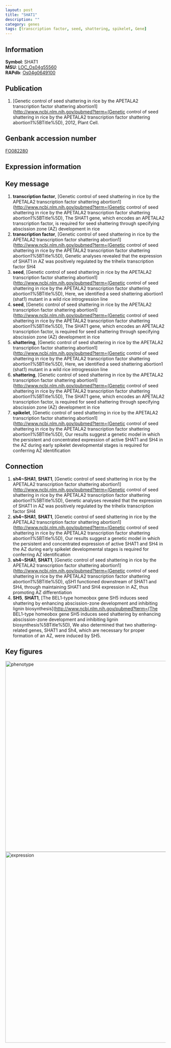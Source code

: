 ```yaml
---
layout: post
title: "SHAT1"
description: ""
category: genes
tags: [transcription factor, seed, shattering, spikelet, Gene]
---
```


## Information
__Symbol__: SHAT1  
__MSU__: [LOC_Os04g55560](http://rice.plantbiology.msu.edu/cgi-bin/ORF_infopage.cgi?orf=LOC_Os04g55560)  
__RAPdb__: [Os04g0649100](http://rapdb.dna.affrc.go.jp/viewer/gbrowse_details/irgsp1?name=Os04g0649100)  

## Publication
1. [Genetic control of seed shattering in rice by the APETALA2 transcription factor shattering abortion1](http://www.ncbi.nlm.nih.gov/pubmed?term=(Genetic control of seed shattering in rice by the APETALA2 transcription factor shattering abortion1%5BTitle%5D), 2012, Plant Cell.

## Genbank accession number
[FO082280](http://www.ncbi.nlm.nih.gov/nuccore/FO082280)

## Expression information

## Key message
1. __transcription factor__, [Genetic control of seed shattering in rice by the APETALA2 transcription factor shattering abortion1](http://www.ncbi.nlm.nih.gov/pubmed?term=(Genetic control of seed shattering in rice by the APETALA2 transcription factor shattering abortion1%5BTitle%5D),  The SHAT1 gene, which encodes an APETALA2 transcription factor, is required for seed shattering through specifying abscission zone (AZ) development in rice
2. __transcription factor__, [Genetic control of seed shattering in rice by the APETALA2 transcription factor shattering abortion1](http://www.ncbi.nlm.nih.gov/pubmed?term=(Genetic control of seed shattering in rice by the APETALA2 transcription factor shattering abortion1%5BTitle%5D),  Genetic analyses revealed that the expression of SHAT1 in AZ was positively regulated by the trihelix transcription factor SH4
3. __seed__, [Genetic control of seed shattering in rice by the APETALA2 transcription factor shattering abortion1](http://www.ncbi.nlm.nih.gov/pubmed?term=(Genetic control of seed shattering in rice by the APETALA2 transcription factor shattering abortion1%5BTitle%5D),  Here, we identified a seed shattering abortion1 (shat1) mutant in a wild rice introgression line
4. __seed__, [Genetic control of seed shattering in rice by the APETALA2 transcription factor shattering abortion1](http://www.ncbi.nlm.nih.gov/pubmed?term=(Genetic control of seed shattering in rice by the APETALA2 transcription factor shattering abortion1%5BTitle%5D),  The SHAT1 gene, which encodes an APETALA2 transcription factor, is required for seed shattering through specifying abscission zone (AZ) development in rice
5. __shattering__, [Genetic control of seed shattering in rice by the APETALA2 transcription factor shattering abortion1](http://www.ncbi.nlm.nih.gov/pubmed?term=(Genetic control of seed shattering in rice by the APETALA2 transcription factor shattering abortion1%5BTitle%5D),  Here, we identified a seed shattering abortion1 (shat1) mutant in a wild rice introgression line
6. __shattering__, [Genetic control of seed shattering in rice by the APETALA2 transcription factor shattering abortion1](http://www.ncbi.nlm.nih.gov/pubmed?term=(Genetic control of seed shattering in rice by the APETALA2 transcription factor shattering abortion1%5BTitle%5D),  The SHAT1 gene, which encodes an APETALA2 transcription factor, is required for seed shattering through specifying abscission zone (AZ) development in rice
7. __spikelet__, [Genetic control of seed shattering in rice by the APETALA2 transcription factor shattering abortion1](http://www.ncbi.nlm.nih.gov/pubmed?term=(Genetic control of seed shattering in rice by the APETALA2 transcription factor shattering abortion1%5BTitle%5D),  Our results suggest a genetic model in which the persistent and concentrated expression of active SHAT1 and SH4 in the AZ during early spikelet developmental stages is required for conferring AZ identification

## Connection
1. __sh4~SHA1__, __SHAT1__, [Genetic control of seed shattering in rice by the APETALA2 transcription factor shattering abortion1](http://www.ncbi.nlm.nih.gov/pubmed?term=(Genetic control of seed shattering in rice by the APETALA2 transcription factor shattering abortion1%5BTitle%5D),  Genetic analyses revealed that the expression of SHAT1 in AZ was positively regulated by the trihelix transcription factor SH4
2. __sh4~SHA1__, __SHAT1__, [Genetic control of seed shattering in rice by the APETALA2 transcription factor shattering abortion1](http://www.ncbi.nlm.nih.gov/pubmed?term=(Genetic control of seed shattering in rice by the APETALA2 transcription factor shattering abortion1%5BTitle%5D),  Our results suggest a genetic model in which the persistent and concentrated expression of active SHAT1 and SH4 in the AZ during early spikelet developmental stages is required for conferring AZ identification
3. __sh4~SHA1__, __SHAT1__, [Genetic control of seed shattering in rice by the APETALA2 transcription factor shattering abortion1](http://www.ncbi.nlm.nih.gov/pubmed?term=(Genetic control of seed shattering in rice by the APETALA2 transcription factor shattering abortion1%5BTitle%5D),  qSH1 functioned downstream of SHAT1 and SH4, through maintaining SHAT1 and SH4 expression in AZ, thus promoting AZ differentiation
4. __SH5__, __SHAT1__, [The BEL1-type homeobox gene SH5 induces seed shattering by enhancing abscission-zone development and inhibiting lignin biosynthesis](http://www.ncbi.nlm.nih.gov/pubmed?term=(The BEL1-type homeobox gene SH5 induces seed shattering by enhancing abscission-zone development and inhibiting lignin biosynthesis%5BTitle%5D), We also determined that two shattering-related genes, SHAT1 and Sh4, which are necessary for proper formation of an AZ, were induced by SH5.

## Key figures
<img src="http://ricencode.github.io/images/SHAT1.pheno.png" alt="phenotype"  style="width: 600px;"/>

<img src="http://ricencode.github.io/images/SHAT1.exp.png" alt="expression"  style="width: 600px;"/>


